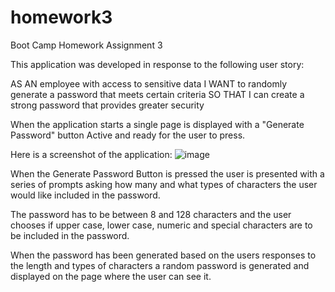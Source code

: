 # homework3

Boot Camp Homework Assignment 3

This application was developed in response to the following user story:

AS AN employee with access to sensitive data
I WANT to randomly generate a password that meets certain criteria
SO THAT I can create a strong password that provides greater security

When the application starts a single page is displayed with a "Generate Password" button Active and ready for the user to press.

Here is a screenshot of the application:
![image](https://user-images.githubusercontent.com/67986616/94976799-f083b380-04ca-11eb-87d2-6b22b4e3c849.png)

When the Generate Password Button is pressed the user is presented with a series of prompts asking how many and what types of characters the user would like included in the password.

The password has to be between 8 and 128 characters and the user chooses if upper case, lower case, numeric and special characters are to be included in the password.

When the password has been generated based on the users responses to the length and types of characters a random password is generated and displayed on the page where the user can see it.
